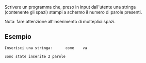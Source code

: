Scrivere un programma che, preso in input dall'utente una stringa (contenente gli spazi) stampi a schermo il numero di parole presenti. 

Nota: fare attenzione all'inserimento di molteplici spazi.

## Esempio

```plaintext
Inserisci una stringa:      come    va   

Sono state inserite 2 parole
```